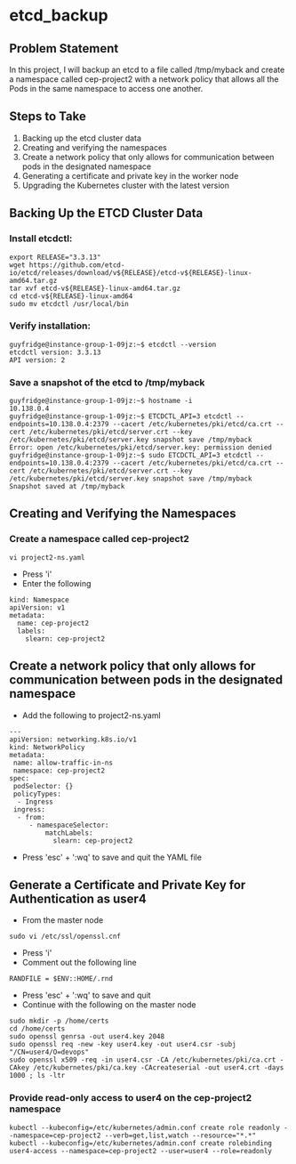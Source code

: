 # etcd_backup

## Problem Statement
In this project, I will backup an etcd to a file called /tmp/myback and create a namespace called cep-project2 with a network policy that allows all the Pods in the same namespace to access one another.

## Steps to Take
1. Backing up the etcd cluster data
2. Creating and verifying the namespaces
3. Create a network policy that only allows for communication between pods in the designated namespace
4. Generating a certificate and private key in the worker node
5. Upgrading the Kubernetes cluster with the latest version

## Backing Up the ETCD Cluster Data

### Install etcdctl:
```
export RELEASE="3.3.13"
wget https://github.com/etcd-io/etcd/releases/download/v${RELEASE}/etcd-v${RELEASE}-linux-amd64.tar.gz
tar xvf etcd-v${RELEASE}-linux-amd64.tar.gz
cd etcd-v${RELEASE}-linux-amd64
sudo mv etcdctl /usr/local/bin
```
### Verify installation:
```
guyfridge@instance-group-1-09jz:~$ etcdctl --version
etcdctl version: 3.3.13
API version: 2
```
### Save a snapshot of the etcd to /tmp/myback
```
guyfridge@instance-group-1-09jz:~$ hostname -i
10.138.0.4
guyfridge@instance-group-1-09jz:~$ ETCDCTL_API=3 etcdctl --endpoints=10.138.0.4:2379 --cacert /etc/kubernetes/pki/etcd/ca.crt --cert /etc/kubernetes/pki/etcd/server.crt --key /etc/kubernetes/pki/etcd/server.key snapshot save /tmp/myback
Error: open /etc/kubernetes/pki/etcd/server.key: permission denied
guyfridge@instance-group-1-09jz:~$ sudo ETCDCTL_API=3 etcdctl --endpoints=10.138.0.4:2379 --cacert /etc/kubernetes/pki/etcd/ca.crt --cert /etc/kubernetes/pki/etcd/server.crt --key /etc/kubernetes/pki/etcd/server.key snapshot save /tmp/myback
Snapshot saved at /tmp/myback
```
## Creating and Verifying the Namespaces
### Create a namespace called cep-project2
```
vi project2-ns.yaml
```
- Press 'i'
- Enter the following
```
kind: Namespace
apiVersion: v1
metadata:
  name: cep-project2
  labels:
    slearn: cep-project2
```
## Create a network policy that only allows for communication between pods in the designated namespace
- Add the following to project2-ns.yaml
```
---
apiVersion: networking.k8s.io/v1
kind: NetworkPolicy
metadata:
 name: allow-traffic-in-ns
 namespace: cep-project2
spec:
 podSelector: {}
 policyTypes:
  - Ingress
 ingress:
  - from:
     - namespaceSelector:
         matchLabels:
           slearn: cep-project2
```
- Press 'esc' + ':wq' to save and quit the YAML file
## Generate a Certificate and Private Key for Authentication as user4
- From the master node
```
sudo vi /etc/ssl/openssl.cnf
```
- Press 'i'
- Comment out the following line
```
RANDFILE = $ENV::HOME/.rnd
```
- Press 'esc' + ':wq' to save and quit
- Continue with the following on the master node
```
sudo mkdir -p /home/certs
cd /home/certs
sudo openssl genrsa -out user4.key 2048
sudo openssl req -new -key user4.key -out user4.csr -subj "/CN=user4/O=devops"
sudo openssl x509 -req -in user4.csr -CA /etc/kubernetes/pki/ca.crt -CAkey /etc/kubernetes/pki/ca.key -CAcreateserial -out user4.crt -days 1000 ; ls -ltr
```
### Provide read-only access to user4 on the cep-project2 namespace
```
kubectl --kubeconfig=/etc/kubernetes/admin.conf create role readonly --namespace=cep-project2 --verb=get,list,watch --resource="*.*"
kubectl --kubeconfig=/etc/kubernetes/admin.conf create rolebinding user4-access --namespace=cep-project2 --user=user4 --role=readonly
```
